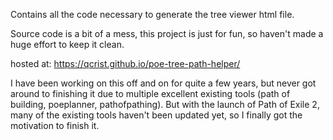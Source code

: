 Contains all the code necessary to generate the tree viewer html file.

Source code is a bit of a mess, this project is just for fun, so haven't made a huge effort to keep it clean.

hosted at:
https://qcrist.github.io/poe-tree-path-helper/

I have been working on this off and on for quite a few years, but never got around to finishing it due to multiple excellent existing tools (path of building, poeplanner, pathofpathing). But with the launch of Path of Exile 2, many of the existing tools haven't been updated yet, so I finally got the motivation to finish it.
